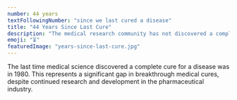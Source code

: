 ```yaml
---
number: 44 years
textFollowingNumber: "since we last cured a disease"
title: "44 Years Since Last Cure"
description: "The medical research community has not discovered a complete cure for any disease since 1980"
emoji: "⏳"
featuredImage: "years-since-last-cure.jpg"
---
```


The last time medical science discovered a complete cure for a disease was in 1980. This represents a significant gap in breakthrough medical cures, despite continued research and development in the pharmaceutical industry. 
